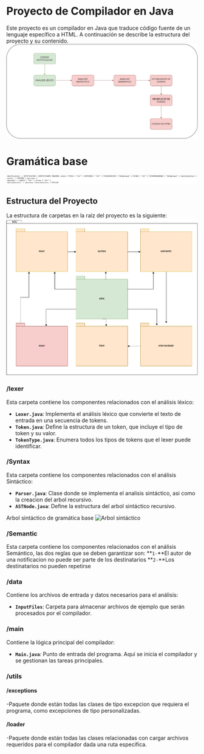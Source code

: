 # Proyecto de Compilador en Java

Este proyecto es un compilador en Java que traduce código fuente de un lenguaje específico a HTML. A continuación se describe la estructura del proyecto y su contenido.
![Flujo de funcionamiento del compilador](src/data/Flujo.jpg)
# Gramática base
![Gramática base](src/data/gramatica.png)

## Estructura del Proyecto

La estructura de carpetas en la raíz del proyecto es la siguiente:
![Diagrama de paquetes](src/data/diagramapaquetes.jpg)

### /lexer

Esta carpeta contiene los componentes relacionados con el análisis léxico:

- **`Lexer.java`**: Implementa el análisis léxico que convierte el texto de entrada en una secuencia de tokens.
- **`Token.java`**: Define la estructura de un token, que incluye el tipo de token y su valor.
- **`TokenType.java`**: Enumera todos los tipos de tokens que el lexer puede identificar.

### /Syntax

Esta carpeta contiene los componentes relacionados con el análisis Sintáctico:

- **`Parser.java`**: Clase donde se implementa el analisis sintáctico, asi como la creacion del arbol recursivo.
- **`ASTNode.java`**: Define la estructura del arbol sintáctico recursivo.

Arbol sintáctico de gramática base
![Arbol sintáctico](src/data/arbolsintáctico.png)

### /Semantic

Esta carpeta contiene los componentes relacionados con el análisis Semántico, las dos reglas que se deben garantizar son:
**`1-`**El autor de una notificacion no puede ser parte de los destinatarios
**`2-`**Los destinatarios no pueden repetirse

### /data

Contiene los archivos de entrada y datos necesarios para el análisis:

- **`InputFiles`**: Carpeta para almacenar archivos de ejemplo que serán procesados por el compilador.

### /main

Contiene la lógica principal del compilador:

- **`Main.java`**: Punto de entrada del programa. Aquí se inicia el compilador y se gestionan las tareas principales.

### /utils
#### /exceptions 
-Paquete donde están todas las clases de tipo excepcion que requiera el programa, como excepciones de tipo personalizadas.
#### /loader
-Paquete donde están todas las clases relacionadas con cargar archivos requeridos para el compilador dada una ruta especifica.

